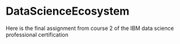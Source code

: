 # DataScienceEcosystem
Here is the final assignment from course 2 of the IBM data science professional certification
